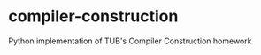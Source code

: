 compiler-construction
=====================

Python implementation of TUB's Compiler Construction homework
